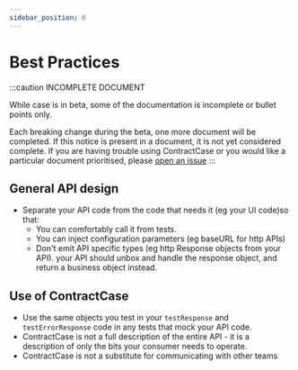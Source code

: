 ```yaml
---
sidebar_position: 6
---
```


# Best Practices

:::caution INCOMPLETE DOCUMENT

While case is in beta, some of the documentation is incomplete or bullet points only. 

Each breaking change during the beta, one more document will be completed. If this notice is present in a document, it is not yet considered complete. If you are having trouble using ContractCase or you would like a particular document prioritised, please [open an issue](https://github.com/case-contract-testing/case/issues/new)
:::

## General API design

- Separate your API code from the code that needs it (eg your UI code)so that:
  - You can comfortably call it from tests.
  - You can inject configuration parameters (eg baseURL for http APIs)
  - Don't emit API specific types (eg http Response objects from your API).
  your API should unbox and handle the response object, and return a business object instead.

## Use of ContractCase

- Use the same objects you test in your `testResponse` and `testErrorResponse` code in any tests that mock your API code.
- ContractCase is not a full description of the entire API - it is a description of only the bits your consumer needs to operate.
- ContractCase is not a substitute for communicating with other teams
